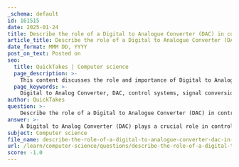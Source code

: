 ```yaml
---
_schema: default
id: 161515
date: 2025-01-24
title: Describe the role of a Digital to Analogue Converter (DAC) in control systems and its importance.
article_title: Describe the role of a Digital to Analogue Converter (DAC) in control systems and its importance.
date_format: MMM DD, YYYY
post_on_text: Posted on
seo:
  title: QuickTakes | Computer science
  page_description: >-
    This content discusses the role and importance of Digital to Analog Converters (DACs) in control systems, highlighting their function in signal conversion, driving actuators, and interfacing with analog components, as well as their impact on precision and quality of output signals.
  page_keywords: >-
    Digital to Analog Converter, DAC, control systems, signal conversion, analog signals, digital signals, actuator driving, industrial automation, precision control, audio equipment, telecommunications, resistor ladder, pulse width modulation, sigma-delta modulation, interface, electronic systems
author: QuickTakes
question: >-
    Describe the role of a Digital to Analogue Converter (DAC) in control systems and its importance.
answer: >-
    A Digital to Analog Converter (DAC) plays a crucial role in control systems by converting digital signals into continuous analog signals. This conversion is essential for enabling digital systems to interact with the physical world, where many signals are inherently analog. Here’s a detailed overview of the role and importance of DACs in control systems:\n\n### Role of DAC in Control Systems\n\n1. **Signal Conversion**: The primary function of a DAC is to transform binary digital values (0s and 1s) into corresponding analog voltages. This is vital in control systems where digital controllers need to send commands to analog devices, such as motors, actuators, and sensors.\n\n2. **Driving Actuators**: In industrial automation, DACs convert digital control signals from a microcontroller or computer into analog signals that can drive actuators. This allows for precise control over physical processes, such as adjusting the speed of a motor or the position of a valve.\n\n3. **Interfacing with Analog Components**: Many real-world applications, such as audio playback and video display, require the conversion of digital data into analog signals. DACs facilitate this interfacing, allowing digital devices to communicate with analog systems effectively.\n\n4. **Signal Representation**: DACs enable the representation of digital data in a form that can be easily interpreted by humans or other analog systems. For example, in video systems, digital images are converted to analog signals for display on screens.\n\n### Importance of DAC in Control Systems\n\n1. **Precision and Control**: The ability of DACs to produce smooth and continuous analog signals allows for high precision in controlling physical systems. This is particularly important in applications where fine adjustments are necessary, such as in robotics and automated manufacturing.\n\n2. **Quality of Output Signal**: The resolution of a DAC, determined by the number of bits in the digital input, directly affects the quality of the output analog signal. Higher bit resolutions lead to finer distinctions in the output, resulting in better fidelity in applications like audio and video.\n\n3. **Versatile Applications**: DACs are widely used across various fields, including:\n   - **Audio Equipment**: Converting digital audio files into sound waves for playback.\n   - **Telecommunications**: Modulating signals for transmission.\n   - **Industrial Automation**: Controlling machinery and processes.\n\n4. **Techniques of Conversion**: DACs utilize various techniques for conversion, including:\n   - **Resistor Ladder (R-2R Ladder)**: A network of resistors creates different voltage levels corresponding to the binary input.\n   - **Pulse Width Modulation (PWM)**: Varies the width of pulses to represent different analog levels.\n   - **Sigma-Delta Modulation**: Oversamples the input signal and uses noise shaping for high-resolution output.\n\n### Conclusion\n\nIn summary, DACs are integral to control systems, enabling the conversion of digital signals into analog forms that can drive physical devices. Their ability to provide precise control, high-quality output, and versatility across applications underscores their importance in modern electronic systems. Without DACs, the seamless interaction between digital and analog components would be significantly hindered, impacting various technologies from audio systems to industrial automation.
subject: Computer science
file_name: describe-the-role-of-a-digital-to-analogue-converter-dac-in-control-systems-and-its-importance.md
url: /learn/computer-science/questions/describe-the-role-of-a-digital-to-analogue-converter-dac-in-control-systems-and-its-importance
score: -1.0
---
```


&nbsp;